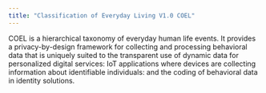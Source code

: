 ```yaml
---
title: "Classification of Everyday Living V1.0 COEL"
---
```


COEL is a hierarchical taxonomy of everyday human life events. It provides a privacy-by-design framework for collecting and processing behavioral data that is uniquely suited to the transparent use of dynamic data for personalized digital services: IoT applications where devices are collecting information about identifiable individuals: and the coding of behavioral data in identity solutions.

